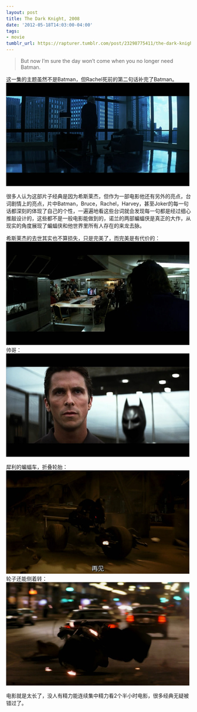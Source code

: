 ```yaml
---
layout: post
title: The Dark Knight, 2008
date: '2012-05-18T14:03:00-04:00'
tags:
- movie
tumblr_url: https://rapturer.tumblr.com/post/23298775411/the-dark-knight-2008
---
```

> But now I’m sure the day won’t come when you no longer need Batman.

这一集的主题虽然不是Batman，但Rachel死前的第二句话补完了Batman。 ![](/assets/img/tumblr_m48cqs7tdu1r0cnr9.jpg)

很多人认为这部片子经典是因为希斯莱杰，但作为一部电影他还有另外的亮点，台词剧情上的亮点，片中Batman，Bruce，Rachel，Harvey，甚至Joker的每一句话都深刻的体现了自己的个性，一遍遍地看这些台词就会发现每一句都是经过细心推敲设计的，这些都不是一般电影能做到的，诺兰的两部蝙蝠侠是真正的大作，从现实的角度展现了蝙蝠侠和他世界里所有人存在的来龙去脉。

希斯莱杰的去世其实也不算损失，只是完美了，而完美是有代价的： ![](/assets/img/tumblr_m48ctpfdd41r0cnr9.jpg)帅哥： ![](/assets/img/tumblr_m48crlmwv81r0cnr9.jpg)

犀利的蝙蝠车，折叠轮胎： ![](/assets/img/tumblr_m48cpbjtpf1r0cnr9.jpg)轮子还能侧着转： ![](/assets/img/tumblr_m48cpiyuaw1r0cnr9.jpg)

电影就是太长了，没人有精力能连续集中精力看2个半小时电影，很多经典无疑被错过了。

